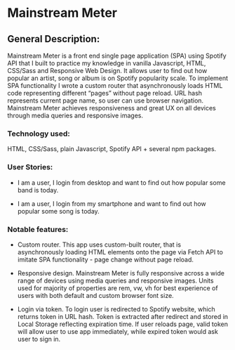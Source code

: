 # Mainstream Meter

## General Description:
Mainstream Meter is a front end single page application (SPA) using Spotify API that I built to practice my knowledge in vanilla Javascript, HTML, CSS/Sass and Responsive Web Design. It allows user to find out how popular an artist, song or album is on Spotify popularity scale. To implement SPA functionality I wrote a custom router that asynchronously loads HTML code  representing different “pages” without page reload. URL hash represents current page name, so user can use browser navigation. Mainstream Meter achieves responsiveness and great UX on all devices through media queries and responsive images. 

### Technology used:
HTML, CSS/Sass, plain Javascript, Spotify API + several npm packages.

### User Stories:
* I am a user, I login from desktop and want to find out how popular some band is today. 

* I am a user, I login from my smartphone and want to find out how popular some song is today.

### Notable features:
* Custom router. This app uses custom-built router, that is asynchronously loading HTML elements onto the page via Fetch API to imitate SPA functionality - page change without page reload. 

* Responsive design. Mainstream Meter is fully responsive across a wide range of devices using media queries and responsive images. Units used for majority of properties are rem, vw, vh for best experience of users with both default and custom browser font size. 

* Login via token. To login user is redirected to Spotify website, which returns token in URL hash. Token is extracted after redirect and stored in Local Storage reflecting expiration time. If user reloads page, valid token will allow user to use app immediately, while expired token would ask user to sign in. 


